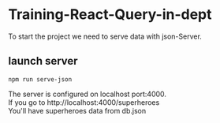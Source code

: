 # Training-React-Query-in-dept

To start the project we need to serve data with json-Server.

## launch server

```
npm run serve-json
```
The server is configured on localhost port:4000.<br>
If you go to http://localhost:4000/superheroes <br>
You'll have superheroes data from db.json